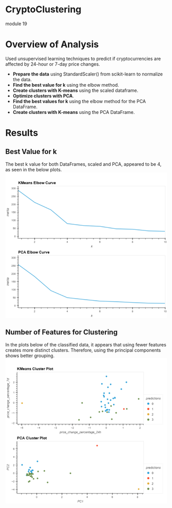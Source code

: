 # CryptoClustering
module 19

# Overview of Analysis
Used unsupervised learning techniques to predict if cryptocurrencies are affected by 24-hour or 7-day price changes.
 - **Prepare the data** using StandardScaler() from scikit-learn to normalize the data.
 - **Find the best value for k** using the elbow method.
 - **Create clusters with K-means** using the scaled dataframe.
 - **Optimize clusters with PCA**.
 - **Find the best values for k** using the elbow method for the PCA DataFrame.
 - **Create clusters with K-means** using the PCA DataFrame.
# Results
## Best Value for k
The best k value for both DataFrames, scaled and PCA, appeared to be 4, as seen in the below plots.
![elbow_plots](https://github.com/megan-oconnor/CryptoClustering/blob/main/Images/elbow_comparison.png)
## Number of Features for Clustering
In the plots below of the classified data, it appears that using fewer features creates more distinct clusters. Therefore, using the principal components shows better grouping.
![cluster_plots](https://github.com/megan-oconnor/CryptoClustering/blob/main/Images/cluser_comparisons.png)

